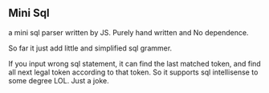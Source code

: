 ## Mini Sql

a mini sql parser written by JS. Purely hand written and No dependence.

So far it just add little and simplified sql grammer.

If you input wrong sql statement, it can find the last matched token, and find all next legal token according to that token. So it supports sql intellisense to some degree LOL. Just a joke.
